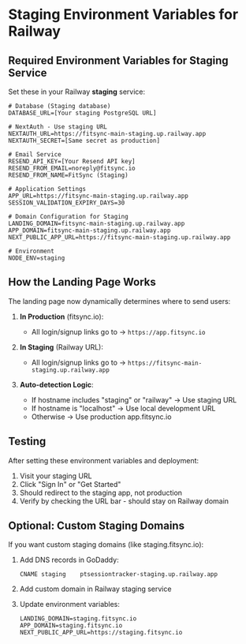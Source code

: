 # Staging Environment Variables for Railway

## Required Environment Variables for Staging Service

Set these in your Railway **staging** service:

```env
# Database (Staging database)
DATABASE_URL=[Your staging PostgreSQL URL]

# NextAuth - Use staging URL
NEXTAUTH_URL=https://fitsync-main-staging.up.railway.app
NEXTAUTH_SECRET=[Same secret as production]

# Email Service
RESEND_API_KEY=[Your Resend API key]
RESEND_FROM_EMAIL=noreply@fitsync.io
RESEND_FROM_NAME=FitSync (Staging)

# Application Settings
APP_URL=https://fitsync-main-staging.up.railway.app
SESSION_VALIDATION_EXPIRY_DAYS=30

# Domain Configuration for Staging
LANDING_DOMAIN=fitsync-main-staging.up.railway.app
APP_DOMAIN=fitsync-main-staging.up.railway.app
NEXT_PUBLIC_APP_URL=https://fitsync-main-staging.up.railway.app

# Environment
NODE_ENV=staging
```

## How the Landing Page Works

The landing page now dynamically determines where to send users:

1. **In Production** (fitsync.io):
   - All login/signup links go to → `https://app.fitsync.io`

2. **In Staging** (Railway URL):
   - All login/signup links go to → `https://fitsync-main-staging.up.railway.app`

3. **Auto-detection Logic**:
   - If hostname includes "staging" or "railway" → Use staging URL
   - If hostname is "localhost" → Use local development URL
   - Otherwise → Use production app.fitsync.io

## Testing

After setting these environment variables and deployment:

1. Visit your staging URL
2. Click "Sign In" or "Get Started"
3. Should redirect to the staging app, not production
4. Verify by checking the URL bar - should stay on Railway domain

## Optional: Custom Staging Domains

If you want custom staging domains (like staging.fitsync.io):

1. Add DNS records in GoDaddy:
   ```
   CNAME staging    ptsessiontracker-staging.up.railway.app
   ```

2. Add custom domain in Railway staging service

3. Update environment variables:
   ```env
   LANDING_DOMAIN=staging.fitsync.io
   APP_DOMAIN=staging.fitsync.io
   NEXT_PUBLIC_APP_URL=https://staging.fitsync.io
   ```